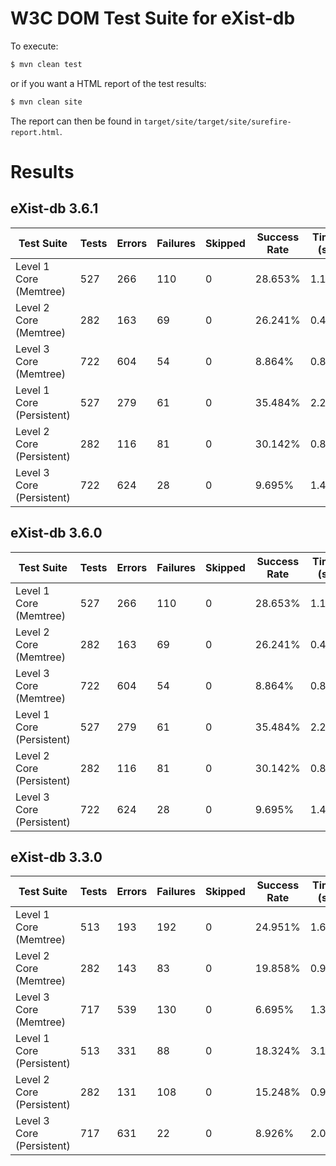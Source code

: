 # W3C DOM Test Suite for eXist-db

To execute:

```bash
$ mvn clean test
```

or if you want a HTML report of the test results:

```bash
$ mvn clean site
```

The report can then be found in `target/site/target/site/surefire-report.html`.

# Results

## eXist-db 3.6.1

| Test Suite                | Tests | Errors | Failures | Skipped | Success Rate | Time (s) |
|---------------------------|-------|--------|----------|---------|--------------|----------|
| Level 1 Core (Memtree)    | 527   | 266    | 110      | 0       | 28.653%      | 1.115    |
| Level 2 Core (Memtree)    | 282   | 163    | 69       | 0       | 26.241%      | 0.456    |
| Level 3 Core (Memtree)    | 722   | 604    | 54       | 0       | 8.864%       | 0.861    |
| Level 1 Core (Persistent) | 527   | 279    | 61       | 0       | 35.484%      | 2.206    |
| Level 2 Core (Persistent) | 282   | 116    | 81       | 0       | 30.142%      | 0.817    |
| Level 3 Core (Persistent) | 722   | 624    | 28       | 0       | 9.695%       | 1.407    |

## eXist-db 3.6.0

| Test Suite                | Tests | Errors | Failures | Skipped | Success Rate | Time (s) |
|---------------------------|-------|--------|----------|---------|--------------|----------|
| Level 1 Core (Memtree)    | 527   | 266    | 110      | 0       | 28.653%      | 1.115    |
| Level 2 Core (Memtree)    | 282   | 163    | 69       | 0       | 26.241%      | 0.456    |
| Level 3 Core (Memtree)    | 722   | 604    | 54       | 0       | 8.864%       | 0.861    |
| Level 1 Core (Persistent) | 527   | 279    | 61       | 0       | 35.484%      | 2.206    |
| Level 2 Core (Persistent) | 282   | 116    | 81       | 0       | 30.142%      | 0.817    |
| Level 3 Core (Persistent) | 722   | 624    | 28       | 0       | 9.695%       | 1.407    |

## eXist-db 3.3.0

| Test Suite                | Tests | Errors | Failures	| Skipped | Success Rate | Time (s) |
|---------------------------|-------|--------|----------|---------|--------------|----------|
| Level 1 Core (Memtree)    | 513   | 193    | 192      | 0       | 24.951%      | 1.674    |
| Level 2 Core (Memtree)    | 282   | 143    | 83       | 0       | 19.858%      | 0.921    |
| Level 3 Core (Memtree)    | 717   | 539    | 130      | 0       | 6.695%       | 1.301    |
| Level 1 Core (Persistent) | 513   | 331    | 88       | 0       | 18.324%      | 3.125    |
| Level 2 Core (Persistent) | 282   | 131    | 108      | 0       | 15.248%      | 0.949    |
| Level 3 Core (Persistent) | 717   | 631    | 22       | 0       | 8.926%       | 2.078    |
